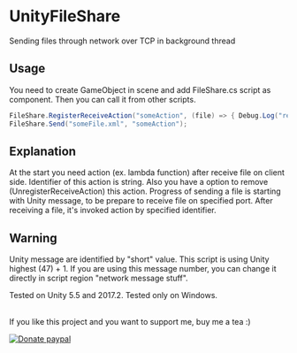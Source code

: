 # UnityFileShare
Sending files through network over TCP in background thread

## Usage
You need to create GameObject in scene and add FileShare.cs script as component. Then you can call it from other scripts.

```c#
FileShare.RegisterReceiveAction("someAction", (file) => { Debug.Log("received file: " + file); });
FileShare.Send("someFile.xml", "someAction");
```


## Explanation
At the start you need action (ex. lambda function) after receive file on client side. Identifier of this action is string. Also you have a option to remove (UnregisterReceiveAction) this action. Progress of sending a file is starting with Unity message, to be prepare to receive file on specified port. After receiving a file, it's invoked action by specified identifier.

## Warning
Unity message are identified by "short" value. This script is using Unity highest (47) + 1. If you are using this message number, you can change it directly in script region "network message stuff".

Tested on Unity 5.5 and 2017.2. Tested only on Windows.

\
If you like this project and you want to support me, buy me a tea :)

[![Donate paypal](https://www.paypalobjects.com/en_US/i/btn/btn_donateCC_LG.gif)](https://www.paypal.me/MichalStefanak)
